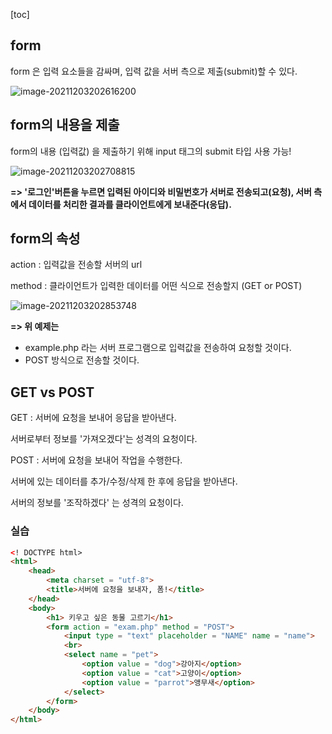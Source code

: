 [toc]

## form 

form 은 입력 요소들을 감싸며, 입력 값을 서버 측으로 제출(submit)할 수 있다.

![image-20211203202616200](C:/Users/kazio/AppData/Roaming/Typora/typora-user-images/image-20211203202616200.png)



## form의 내용을 제출

form의 내용 (입력값) 을 제출하기 위해 input 태그의 submit 타입 사용 가능!

![image-20211203202708815](C:/Users/kazio/AppData/Roaming/Typora/typora-user-images/image-20211203202708815.png)

**=> '로그인'버튼을 누르면 입력된 아이디와 비밀번호가 서버로 전송되고(요청), 서버 측에서 데이터를 처리한 결과를 클라이언트에게 보내준다(응답).**

 

## form의 속성

action : 입력값을 전송할 서버의 url

method :  클라이언트가 입력한 데이터를 어떤 식으로 전송할지 (GET or POST)

![image-20211203202853748](C:/Users/kazio/AppData/Roaming/Typora/typora-user-images/image-20211203202853748.png)

**=> 위 예제는**

- example.php 라는 서버 프로그램으로 입력값을 전송하여 요청할 것이다.
- POST 방식으로 전송할 것이다.



## GET vs POST

GET : 서버에 요청을 보내어 응답을 받아낸다.

서버로부터 정보를 '가져오겠다'는 성격의 요청이다.



POST : 서버에 요청을 보내어 작업을 수행한다.

서버에 있는 데이터를 추가/수정/삭제 한 후에 응답을 받아낸다.

서버의 정보를 '조작하겠다' 는 성격의 요청이다.



### 실습

```html
<! DOCTYPE html>
<html>
    <head>
        <meta charset = "utf-8">
        <title>서버에 요청을 보내자, 폼!</title>
    </head>
    <body>
        <h1> 키우고 싶은 동물 고르기</h1>
        <form action = "exam.php" method = "POST">
            <input type = "text" placeholder = "NAME" name = "name">
            <br>
            <select name = "pet">
                <option value = "dog">강아지</option>
                <option value = "cat">고양이</option>
                <option value = "parrot">앵무새</option>
            </select>
        </form>
    </body>
</html>
```






